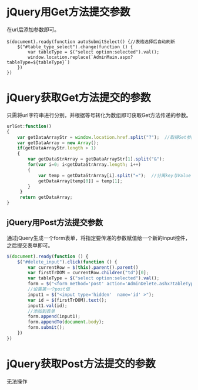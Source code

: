# jQuery用Get方法提交参数

在url后添加参数即可。

```
$(document).ready(function autoSubmitSelect() {//表格选择后自动刷新
    $("#table_type_select").change(function () {
        var tableType = $("select option:selected").val();
        window.location.replace(`AdminMain.aspx?tableType=${tableType}`)
    })
})
```

# jQuery获取Get方法提交的参数

只需将url字符串进行分别，并根据等号转化为数组即可获取Get方法传递的参数。

```javascript
urlGet:function()
{
    var getDataArrayStr = window.location.href.split("?");  //取得Get参数
    var getDataArray = new Array();
    if(getDataArrayStr.length > 1)
    {
        var getDataStrArray = getDataArrayStr[1].split("&");
        for(var i=0; i<getDataStrArray.length; i++)
        {
            var temp = getDataStrArray[i].split("=");  //分离key与Value
            getDataArray[temp[0]] = temp[1];
        }
     }
     return getDataArray;
}
```

## jQuery用Post方法提交参数

通过jQuery生成一个form表单，将指定要传递的参数赋值给一个新的input控件，之后提交表单即可。

```javascript
$(document).ready(function () {
    $("#delete_input").click(function () {
        var currentRow = $(this).parent().parent()
        var firstTrDOM = currentRow.children("td")[0];
        var tableType = $("select option:selected").val();
        form = $("<form method='post' action='AdminDelete.ashx?tableType='"+tableType+"'></form>");
        //设置第一个post值
        input1 = $("<input type='hidden'  name='id' >");
        var id = $(firstTrDOM).text();
        input1.val(id);
        //添加到表单
        form.append(input1);
        form.appendTo(document.body);
        form.submit();
    })
})
```

# jQuery获取Post方法提交的参数

无法操作